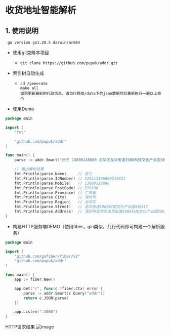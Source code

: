 # 收货地址智能解析

## 1. 使用说明

```
 go version go1.20.5 darwin/arm64
```


- 使用git克隆本项目

  - ```git
    git clone https://github.com/pupuk/addr.git
    ```

- 索引树自动生成

  - ```shell-script
    cd /generate
    make all
    如需更新最新的行政信息，请自行修改/data下的json数据然后重新执行一遍以上命令
    ```
  
- 使用Demo
```go
package main

import (
	"fmt"

	"github.com/pupuk/addr"
)

func main() {
	parse := addr.Smart("张三 13800138000 龙华区龙华街道1980科技文化产业园3栋308 身份证120113196808214821")

	// 输出解析结果
	fmt.Println(parse.Name)     // 张三
	fmt.Println(parse.IdNumber) // 120113196808214821
	fmt.Println(parse.Mobile)   // 13800138000
	fmt.Println(parse.PostCode) // 570100
	fmt.Println(parse.Province) // 广东省
	fmt.Println(parse.City)     // 深圳市
	fmt.Println(parse.Region)   // 龙华区
	fmt.Println(parse.Street)   // 龙华街道1980科技文化产业园3栋317
	fmt.Println(parse.Address)  // 深圳市龙华区龙华街道1980科技文化产业园3栋317
}

```

- 构建HTTP服务端DEMO（使用fiber，gin类似，几行代码即可构建一个解析服务）
```go
package main

import (
	"github.com/gofiber/fiber/v2"
	"github.com/pupuk/addr"
)

func main() {
	app := fiber.New()

	app.Get("/", func(c *fiber.Ctx) error {
		parse := addr.Smart(c.Query("addr"))
		return c.JSON(parse)
	})

	app.Listen(":3000")
}

```
HTTP请求结果
![image](https://user-images.githubusercontent.com/7934974/184922637-9d909cc2-fa47-45aa-8297-0ea69495f215.png)


